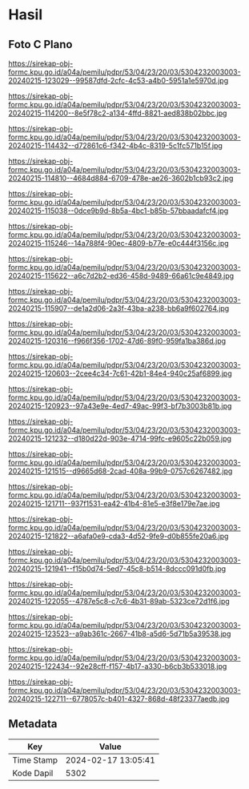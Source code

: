 # Hasil

## Foto C Plano

https://sirekap-obj-formc.kpu.go.id/a04a/pemilu/pdpr/53/04/23/20/03/5304232003003-20240215-123029--99587dfd-2cfc-4c53-a4b0-5951a1e5970d.jpg

https://sirekap-obj-formc.kpu.go.id/a04a/pemilu/pdpr/53/04/23/20/03/5304232003003-20240215-114200--8e5f78c2-a134-4ffd-8821-aed838b02bbc.jpg

https://sirekap-obj-formc.kpu.go.id/a04a/pemilu/pdpr/53/04/23/20/03/5304232003003-20240215-114432--d72861c6-f342-4b4c-8319-5c1fc571b15f.jpg

https://sirekap-obj-formc.kpu.go.id/a04a/pemilu/pdpr/53/04/23/20/03/5304232003003-20240215-114810--4684d884-6709-478e-ae26-3602b1cb93c2.jpg

https://sirekap-obj-formc.kpu.go.id/a04a/pemilu/pdpr/53/04/23/20/03/5304232003003-20240215-115038--0dce9b9d-8b5a-4bc1-b85b-57bbaadafcf4.jpg

https://sirekap-obj-formc.kpu.go.id/a04a/pemilu/pdpr/53/04/23/20/03/5304232003003-20240215-115246--14a788f4-90ec-4809-b77e-e0c444f3156c.jpg

https://sirekap-obj-formc.kpu.go.id/a04a/pemilu/pdpr/53/04/23/20/03/5304232003003-20240215-115622--a6c7d2b2-ed36-458d-9489-66a61c9e4849.jpg

https://sirekap-obj-formc.kpu.go.id/a04a/pemilu/pdpr/53/04/23/20/03/5304232003003-20240215-115907--de1a2d06-2a3f-43ba-a238-bb6a9f602764.jpg

https://sirekap-obj-formc.kpu.go.id/a04a/pemilu/pdpr/53/04/23/20/03/5304232003003-20240215-120316--f966f356-1702-47d6-89f0-959fa1ba386d.jpg

https://sirekap-obj-formc.kpu.go.id/a04a/pemilu/pdpr/53/04/23/20/03/5304232003003-20240215-120603--2cee4c34-7c61-42b1-84e4-940c25af6899.jpg

https://sirekap-obj-formc.kpu.go.id/a04a/pemilu/pdpr/53/04/23/20/03/5304232003003-20240215-120923--97a43e9e-4ed7-49ac-99f3-bf7b3003b81b.jpg

https://sirekap-obj-formc.kpu.go.id/a04a/pemilu/pdpr/53/04/23/20/03/5304232003003-20240215-121232--d180d22d-903e-4714-99fc-e9605c22b059.jpg

https://sirekap-obj-formc.kpu.go.id/a04a/pemilu/pdpr/53/04/23/20/03/5304232003003-20240215-121515--d9665d68-2cad-408a-99b9-0757c6267482.jpg

https://sirekap-obj-formc.kpu.go.id/a04a/pemilu/pdpr/53/04/23/20/03/5304232003003-20240215-121711--937f1531-ea42-41b4-81e5-e3f8e179e7ae.jpg

https://sirekap-obj-formc.kpu.go.id/a04a/pemilu/pdpr/53/04/23/20/03/5304232003003-20240215-121822--a6afa0e9-cda3-4d52-9fe9-d0b855fe20a6.jpg

https://sirekap-obj-formc.kpu.go.id/a04a/pemilu/pdpr/53/04/23/20/03/5304232003003-20240215-121941--f15b0d74-5ed7-45c8-b514-8dccc091d0fb.jpg

https://sirekap-obj-formc.kpu.go.id/a04a/pemilu/pdpr/53/04/23/20/03/5304232003003-20240215-122055--4787e5c8-c7c6-4b31-89ab-5323ce72d1f6.jpg

https://sirekap-obj-formc.kpu.go.id/a04a/pemilu/pdpr/53/04/23/20/03/5304232003003-20240215-123523--a9ab361c-2667-41b8-a5d6-5d71b5a39538.jpg

https://sirekap-obj-formc.kpu.go.id/a04a/pemilu/pdpr/53/04/23/20/03/5304232003003-20240215-122434--92e28cff-f157-4b17-a330-b6cb3b533018.jpg

https://sirekap-obj-formc.kpu.go.id/a04a/pemilu/pdpr/53/04/23/20/03/5304232003003-20240215-122711--6778057c-b401-4327-868d-48f23377aedb.jpg


## Metadata

| Key        | Value               |
| ---------- | ------------------- |
| Time Stamp | 2024-02-17 13:05:41 |
| Kode Dapil | 5302                |



